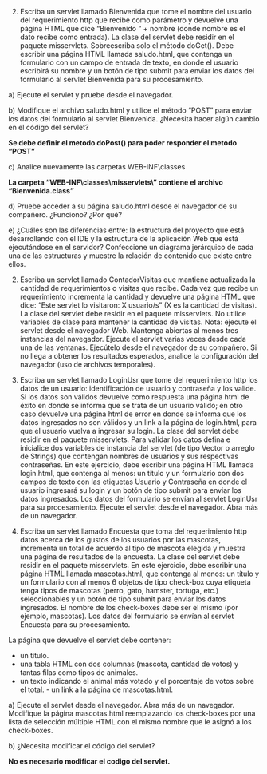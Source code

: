 2. Escriba un servlet llamado Bienvenida que tome el nombre del usuario del requerimiento http que recibe como parámetro y devuelve una página HTML que dice “Bienvenido ” + nombre (donde nombre es el dato recibe como entrada).  La clase del servlet debe residir en el paquete misservlets. Sobreescriba solo el método doGet(). 
Debe escribir una página HTML llamada saludo.html, que contenga un formulario con un campo de entrada de texto, en donde el usuario escribirá su nombre y un botón de tipo submit para enviar los datos del formulario al servlet Bienvenida para su procesamiento. 
	
a) Ejecute el servlet y pruebe desde el navegador. 

b) Modifique el archivo saludo.html y utilice el método “POST” para enviar los datos del formulario al servlet Bienvenida. ¿Necesita hacer algún cambio en el código del servlet?  
	
__Se debe definir el metodo doPost() para poder responder el metodo “POST”__

c) Analice nuevamente las carpetas WEB-INF\classes 

__La carpeta “WEB-INF\classes\misservlets\” contiene el archivo “Bienvenida.class”__

d) Pruebe acceder a su página saludo.html desde el navegador de su compañero. ¿Funciono? ¿Por qué?

e) ¿Cuáles son las diferencias entre: la estructura del proyecto que está desarrollando con el IDE y la estructura de la aplicación Web que está ejecutándose en el servidor? Confeccione un diagrama jerárquico de cada una de las estructuras y muestre la relación de contenido que existe entre ellos. 

2. Escriba un servlet llamado ContadorVisitas que mantiene actualizada la cantidad de requerimientos o visitas que recibe. Cada vez que recibe un requerimiento incrementa la cantidad y devuelve una página HTML que dice: “Este servlet lo visitaron: X usuario/s” (X es la cantidad de visitas). La clase del servlet debe residir en el paquete misservlets. No utilice variables de clase para mantener la cantidad de visitas. 
Nota: ejecute el servlet desde el navegador Web. Mantenga abiertas al menos tres instancias del navegador. Ejecute el servlet varias veces desde cada una de las ventanas. Ejecútelo desde el navegador de su compañero. 
Si no llega a obtener los resultados esperados, analice la configuración del navegador (uso de archivos temporales).

3. Escriba un servlet llamado LoginUsr que tome del requerimiento http los datos de un usuario: identificación de usuario y contraseña y los valide. Si los datos son válidos devuelve como respuesta una página html de éxito en donde se informa que se trata de un usuario válido; en otro caso devuelve una página html de error en donde se informa que los datos ingresados no son válidos y un link a la página de login.html, para que el usuario vuelva a ingresar su login. La clase del servlet debe residir en el paquete misservlets. 
Para validar los datos defina e inicialice dos variables de instancia del servlet (de tipo Vector o arreglo de Strings) que contengan nombres de usuarios y sus respectivas contraseñas. 
En este ejercicio, debe escribir una página HTML llamada login.html, que contenga al menos: un título y un formulario con dos campos de texto con las etiquetas Usuario y Contraseña en donde el usuario ingresará su login y un botón de tipo submit para enviar los datos ingresados. Los datos del formulario se envían al servlet LoginUsr para su procesamiento. Ejecute el servlet desde el navegador. Abra más de un navegador. 

4. Escriba un servlet llamado Encuesta que toma del requerimiento http datos acerca de los gustos de los usuarios por las mascotas, incrementa un total de acuerdo al tipo de mascota elegida y muestra una página de resultados de la encuesta. La clase del servlet debe residir en el paquete misservlets. 
En este ejercicio, debe escribir una página HTML llamada mascotas.html, que contenga al menos: un título y un formulario con al menos 6 objetos de tipo check-box cuya etiqueta tenga tipos de mascotas (perro, gato, hamster, tortuga, etc.) seleccionables y un botón de tipo submit para enviar los datos ingresados. El nombre de los check-boxes debe ser el mismo (por ejemplo, mascotas). Los datos del formulario se envían al servlet Encuesta para su procesamiento. 

La página que devuelve el servlet debe contener: 
* un título. 
* una tabla HTML con dos columnas (mascota, cantidad de votos) y tantas filas como tipos de animales. 
* un texto indicando el animal más votado y el porcentaje de votos sobre el total. - un link a la página de mascotas.html. 

a) Ejecute el servlet desde el navegador. Abra más de un navegador.  Modifique la página mascotas.html reemplazando los check-boxes por una lista de selección múltiple HTML con el mismo nombre que le asignó a los check-boxes. 

b) ¿Necesita modificar el código del servlet?

__No es necesario modificar el codigo del servlet.__

